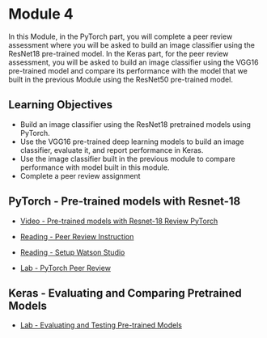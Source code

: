 # Module 4

In this Module, in the PyTorch part, you will complete a peer review assessment where you will be asked to build an image classifier using the ResNet18 pre-trained model. In the Keras part, for the peer review assessment, you will be asked to build an image classifier using the VGG16 pre-trained model and compare its performance with the model that we built in the previous Module using the ResNet50 pre-trained model.

## Learning Objectives

- Build an image classifier using the ResNet18 pretrained models using PyTorch.
- Use the VGG16 pre-trained deep learning models to build an image classifier, evaluate it, and report performance in Keras.
- Use the image classifier built in the previous module to compare performance with model built in this module.
- Complete a peer review assignment

## PyTorch - Pre-trained models with Resnet-18

- [Video - Pre-trained models with Resnet-18 Review PyTorch](https://www.coursera.org/learn/ai-deep-learning-capstone/lecture/F0nDe/pre-trained-models-with-resnet-18-review-pytorch)

- [Reading - Peer Review Instruction](https://cf-courses-data.s3.us.cloud-object-storage.appdomain.cloud/IBMDeveloperSkillsNetwork-DL0321EN-SkillsNetwork/labs/Week4/Peer_Review_Instruction.md.html)

- [Reading - Setup Watson Studio](https://cf-courses-data.s3.us.cloud-object-storage.appdomain.cloud/IBMDeveloperSkillsNetwork-DL0321EN-SkillsNetwork/labs/Week4/Setup_Watson_Studio.md.html)

- [Lab - PyTorch Peer Review](./Labs/4.1_resnet18_PyTorch.ipynb)

## Keras - Evaluating and Comparing Pretrained Models

- [Lab - Evaluating and Testing Pre-trained Models](./Labs/DL0321EN-4-1-Comparing-Models-py-v1.0.ipynb)